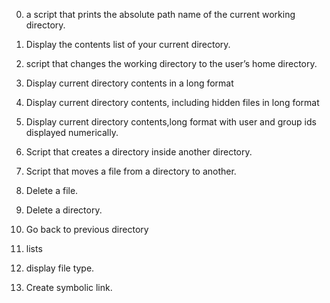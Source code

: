 0. a script that prints the absolute path name of the current working directory.

1. Display the contents list of your current directory.

2. script that changes the working directory to the user’s home directory.

3. Display current directory contents in a long format

4. Display current directory contents, including hidden files in long format

5. Display current directory contents,long format with user and group ids displayed numerically.

6. Script that creates a directory inside another directory.

7. Script that moves a file from a directory to another.

8. Delete a file.

9. Delete a directory.

10. Go back to previous directory

11. lists

12. display file type.

13. Create symbolic link. 
